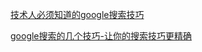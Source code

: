 [技术人必须知道的google搜索技巧](https://blog.csdn.net/xindoo/article/details/104575799?ops_request_misc=%257B%2522request%255Fid%2522%253A%2522165232807316781432910887%2522%252C%2522scm%2522%253A%252220140713.130102334.pc%255Fall.%2522%257D&request_id=165232807316781432910887&biz_id=0&utm_medium=distribute.pc_search_result.none-task-blog-2~all~first_rank_ecpm_v1~rank_v31_ecpm-8-104575799-null-null.142^v9^pc_search_result_control_group,157^v4^control&utm_term=google+%E6%90%9C%E7%B4%A2%E6%8A%80%E5%B7%A7&spm=1018.2226.3001.4187)

[google搜索的几个技巧-让你的搜索技巧更精确](https://www.cnblogs.com/xuning/p/4871591.html)

